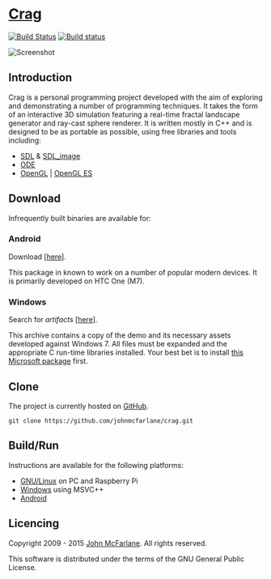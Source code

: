 # [Crag](https://github.com/johnmcfarlane/crag)

[![Build Status](https://travis-ci.org/johnmcfarlane/crag.svg?branch=develop)](https://travis-ci.org/johnmcfarlane/crag)
[![Build status](https://ci.appveyor.com/api/projects/status/b1x763k4ydpiwyuu/branch/develop?svg=true)](https://ci.appveyor.com/project/johnmcfarlane/crag/branch/develop)

![Screenshot](http://john.mcfarlane.name/projects/crag.png)

## Introduction

Crag is a personal programming project developed with the aim of exploring and demonstrating a number of programming techniques.
It takes the form of an interactive 3D simulation featuring a real-time fractal landscape generator and ray-cast sphere renderer.
It is written mostly in C++ and is designed to be as portable as possible, using free libraries and tools including:

- [SDL](http://www.libsdl.org/) & [SDL_image](https://www.libsdl.org/projects/SDL_image/)
- [ODE](http://www.ode.org/)
- [OpenGL](https://www.khronos.org/opengl/) | [OpenGL ES](https://www.khronos.org/opengles/)

## Download

Infrequently built binaries are available for:

### Android

Download [[here](https://drive.google.com/file/d/0BzcKPEavdc2NdUlfNTdmeTUwLTQ/edit?usp=sharing)].

This package in known to work on a number of popular modern devices. It is primarily developed on HTC One (M7).

### Windows

Search for *artifacts* [[here](https://ci.appveyor.com/project/johnmcfarlane/crag)].

This archive contains a copy of the demo and its necessary assets developed against Windows 7. All files must be expanded and the appropriate C run-time libraries installed. Your best bet is to install [this Microsoft package](https://www.microsoft.com/en-us/download/details.aspx?id=40784) first.

## Clone

The project is currently hosted on [GitHub](https://github.com/johnmcfarlane/crag).

```
git clone https://github.com/johnmcfarlane/crag.git
```

## Build/Run

Instructions are available for the following platforms:

- [GNU/Linux](README-linux.md) on PC and Raspberry Pi
- [Windows](README-windows.md) using MSVC++
- [Android](android/README.md)

## Licencing

Copyright 2009 - 2015 [John McFarlane](http://john.mcfarlane.name/). All rights reserved.

This software is distributed under the terms of the GNU General Public License.
